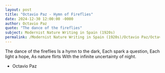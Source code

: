 ```yaml
---
layout: post
title: "Octavio Paz - Hymn of Fireflies"
date: 2024-12-30 12:00:00 -0000
author: Octavio Paz
quote: "The dance of the fireflies"
subject: Modernist Nature Writing in Spain (1920s)
permalink: /Modernist Nature Writing in Spain (1920s)/Octavio Paz/Octavio Paz - Hymn of Fireflies
---
```


The dance of the fireflies
Is a hymn to the dark,
Each spark a question,
Each light a hope,
As nature flirts
With the infinite uncertainty of night.

- Octavio Paz
